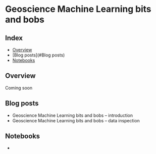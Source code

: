 # Geoscience Machine Learning bits and bobs #

## Index ##

* [Overview](#Overview)
* [Blog posts](#Blog posts)
* [Notebooks](#Notebooks)

## Overview ##
Coming soon

## Blog posts ##

- Geoscience Machine Learning bits and bobs – introduction
- Geoscience Machine Learning bits and bobs – data inspection 

## Notebooks ##
-
